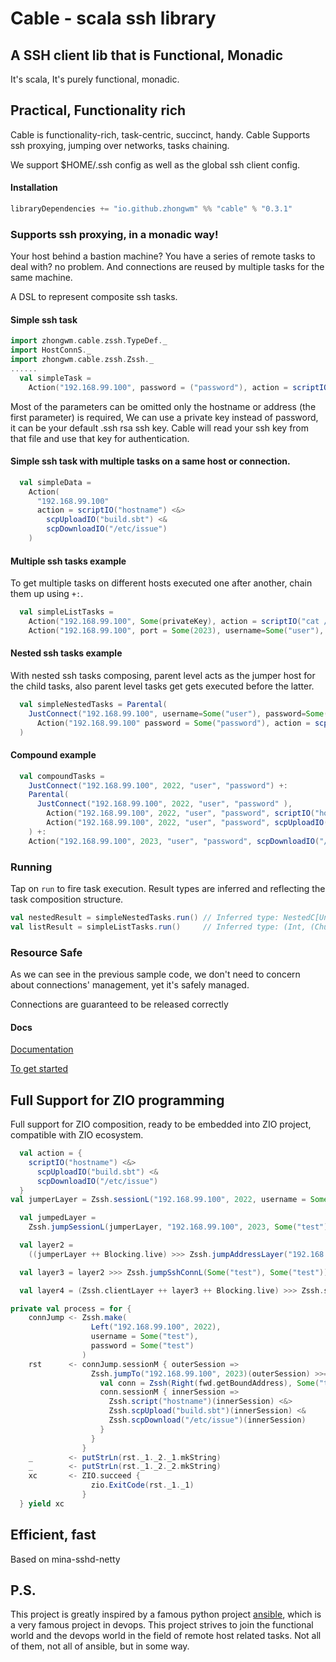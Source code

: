# Cable - scala ssh library

## A SSH client lib that is Functional, Monadic

It's scala, It's purely functional, monadic.

## Practical, Functionality rich

Cable is functionality-rich, task-centric, succinct, handy.
Cable Supports ssh proxying, jumping over networks, tasks chaining.

We support $HOME/.ssh config as well as the global ssh client config.

#### Installation

```scala
libraryDependencies += "io.github.zhongwm" %% "cable" % "0.3.1"
```

### Supports ssh proxying, in a monadic way!

Your host behind a bastion machine? You have a series of remote tasks to deal with? no problem.
And connections are reused by multiple tasks for the same machine.

A DSL to represent composite ssh tasks.

#### Simple ssh task

```scala
import zhongwm.cable.zssh.TypeDef._
import HostConnS._
import zhongwm.cable.zssh.Zssh._
......
  val simpleTask =
    Action("192.168.99.100", password = ("password"), action = scriptIO("sleep 5; ls /"))
```

Most of the parameters can be omitted only the hostname or address (the first parameter) is
required, We can use a private key instead of password, it can be your default .ssh rsa ssh key. Cable
will read your ssh key from that file and use that key for authentication.
      
#### Simple ssh task with multiple tasks on a same host or connection.
```scala
  val simpleData =
    Action(
      "192.168.99.100"
      action = scriptIO("hostname") <&>
        scpUploadIO("build.sbt") <&
        scpDownloadIO("/etc/issue")
    )

```

#### Multiple ssh tasks example

To get multiple tasks on different hosts executed one after another, chain them up using `+:`.

```scala
  val simpleListTasks =
    Action("192.168.99.100", Some(privateKey), action = scriptIO("cat /etc/issue")) +:
    Action("192.168.99.100", port = Some(2023), username=Some("user"), password=("password"), scpDownloadIO("/etc/issue"))
```

#### Nested ssh tasks example

With nested ssh tasks composing, parent level acts as the jumper host for the child tasks, also
parent level tasks get gets executed before the latter.

```scala
  val simpleNestedTasks = Parental(
    JustConnect("192.168.99.100", username=Some("user"), password=Some("password")),
      Action("192.168.99.100" password = Some("password"), action = scpUploadIO("build.sbt"))
  )
```

#### Compound example

```scala
  val compoundTasks =
    JustConnect("192.168.99.100", 2022, "user", "password") +:
    Parental(
      JustConnect("192.168.99.100", 2022, "user", "password" ),
        Action("192.168.99.100", 2022, "user", "password", scriptIO("hostname")) +:
        Action("192.168.99.100", 2022, "user", "password", scpUploadIO("build.sbt"))
    ) +:
    Action("192.168.99.100", 2023, "user", "password", scpDownloadIO("/etc/issue"))
```

### Running

Tap on `run` to fire task execution. Result types are inferred and reflecting the task composition
structure.

```scala
val nestedResult = simpleNestedTasks.run() // Inferred type: NestedC[Unit, (Int, (Chunk[String], Chunk[String]))]
val listResult = simpleListTasks.run()     // Inferred type: (Int, (Chunk[String], Chunk[String])) +|: (Int, (Chunk[String], Chunk[String]))
```

### Resource Safe

As we can see in the previous sample code, we don't need to concern about connections' management, yet it's safely managed. 

Connections are guaranteed to be released correctly

#### Docs

[Documentation](wiki/Contents.md)

[To get started](src/test/scala/zhongwm/cable/zssh/ExecSpec.scala)

## Full Support for ZIO programming

Full support for ZIO composition, ready to be embedded into ZIO project, 
compatible with ZIO ecosystem.

```scala
  val action = {
    scriptIO("hostname") <&>
      scpUploadIO("build.sbt") <&
      scpDownloadIO("/etc/issue")
  }
val jumperLayer = Zssh.sessionL("192.168.99.100", 2022, username = Some("test"), password = Some("test"))

  val jumpedLayer =
    Zssh.jumpSessionL(jumperLayer, "192.168.99.100", 2023, Some("test"), Some("test"))

  val layer2 =
    ((jumperLayer ++ Blocking.live) >>> Zssh.jumpAddressLayer("192.168.99.100", 2023)) ++ Blocking.live

  val layer3 = layer2 >>> Zssh.jumpSshConnL(Some("test"), Some("test"))

  val layer4 = (Zssh.clientLayer ++ layer3 ++ Blocking.live) >>> Zssh.sessionL

```

```scala
private val process = for {
    connJump <- Zssh.make(
                  Left("192.168.99.100", 2022),
                  username = Some("test"),
                  password = Some("test")
                )
    rst      <- connJump.sessionM { outerSession =>
                  Zssh.jumpTo("192.168.99.100", 2023)(outerSession) >>= { fwd =>
                    val conn = Zssh(Right(fwd.getBoundAddress), Some("test"), password = Some("test"))
                    conn.sessionM { innerSession =>
                      Zssh.script("hostname")(innerSession) <&>
                      Zssh.scpUpload("build.sbt")(innerSession) <&
                      Zssh.scpDownload("/etc/issue")(innerSession)
                    }
                  }
                }
    _        <- putStrLn(rst._1._2._1.mkString)
    _        <- putStrLn(rst._1._2._2.mkString)
    xc       <- ZIO.succeed {
                  zio.ExitCode(rst._1._1)
                }
  } yield xc
```

## Efficient, fast

Based on mina-sshd-netty

## P.S.

This project is greatly inspired by a famous python project [ansible](https://ansible.com), which is
a very famous project in devops. This project strives to join the functional world and the devops
world in the field of remote host related tasks. Not all of them, not all of ansible, but in some way.